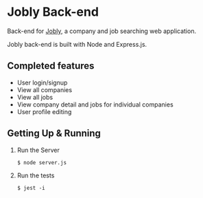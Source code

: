 # Jobly Back-end
Back-end for [Jobly](https://jobly-klin.surge.sh), a company and job searching web application. 

Jobly back-end is built with Node and Express.js.

## Completed features
- User login/signup
- View all companies
- View all jobs
- View company detail and jobs for individual companies
- User profile editing

## Getting Up & Running
1. Run the Server
    ```console
    $ node server.js
    ```
2. Run the tests
    ```console
    $ jest -i
    ```
